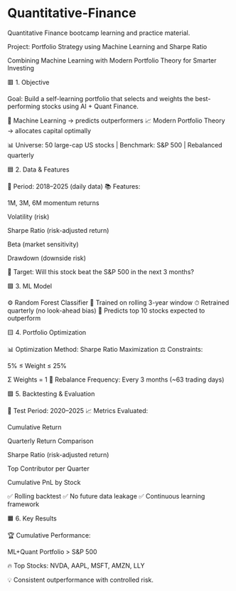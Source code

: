 # Quantitative-Finance
Quantitative Finance bootcamp learning and practice material.

Project: Portfolio Strategy using Machine Learning and Sharpe Ratio

Combining Machine Learning with Modern Portfolio Theory for Smarter Investing

🟥 1. Objective

Goal: Build a self-learning portfolio that selects and weights the best-performing stocks using AI + Quant Finance.

🧠 Machine Learning → predicts outperformers
📈 Modern Portfolio Theory → allocates capital optimally

📊 Universe: 50 large-cap US stocks | Benchmark: S&P 500 | Rebalanced quarterly

🟦 2. Data & Features

📅 Period: 2018–2025 (daily data)
📚 Features:

1M, 3M, 6M momentum returns

Volatility (risk)

Sharpe Ratio (risk-adjusted return)

Beta (market sensitivity)

Drawdown (downside risk)

🧮 Target: Will this stock beat the S&P 500 in the next 3 months?

🟩 3. ML Model

⚙️ Random Forest Classifier
🔁 Trained on rolling 3-year window
⏱ Retrained quarterly (no look-ahead bias)
🎯 Predicts top 10 stocks expected to outperform

🟨 4. Portfolio Optimization

📊 Optimization Method: Sharpe Ratio Maximization
⚖️ Constraints:

5% ≤ Weight ≤ 25%

Σ Weights = 1
📅 Rebalance Frequency: Every 3 months (~63 trading days)

🟪 5. Backtesting & Evaluation

🧭 Test Period: 2020–2025
📈 Metrics Evaluated:

Cumulative Return

Quarterly Return Comparison

Sharpe Ratio (risk-adjusted return)

Top Contributor per Quarter

Cumulative PnL by Stock

✅ Rolling backtest
✅ No future data leakage
✅ Continuous learning framework

🟧 6. Key Results

🏆 Cumulative Performance:

ML+Quant Portfolio > S&P 500


🔥 Top Stocks: NVDA, AAPL, MSFT, AMZN, LLY

💡 Consistent outperformance with controlled risk.
